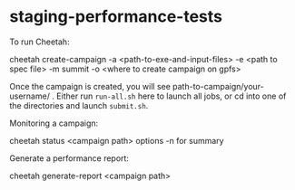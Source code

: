 # staging-performance-tests

To run Cheetah:

cheetah create-campaign -a \<path-to-exe-and-input-files\> -e \<path to spec file\> -m summit -o \<where to create campaign on gpfs\>
 
Once the campaign is created, you will see path-to-campaign/your-username/ . Either run `run-all.sh` here to launch all jobs, or cd into one of the directories and launch `submit.sh`.


Monitoring a campaign:

cheetah status \<campaign path\> options
-n for summary
 
Generate a performance report:

cheetah generate-report \<campaign path\>
